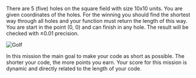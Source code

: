 There are 5 (five) holes on the square field with size 10x10 units.
You are given coordinates of the holes.
For the winning you should find the shortest way through all holes and your function must return the length of this way.
You are start in the point (0, 0) and can finish in any hole.
The result will be checked with &plusmn;0.01 precision.

![Golf](golf.png)

In this mission the main goal to make your code as short as possible.
The shorter your code, the more points you earn.
Your score for this mission is dynamic and directly related to the length of your code.
